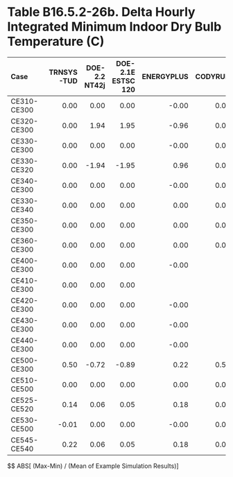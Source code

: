 # Table B16.5.2-26b. Delta Hourly Integrated Minimum Indoor Dry Bulb Temperature (C)
| Case        | TRNSYS-TUD | DOE-2.2 NT42j | DOE-2.1E ESTSC 120 | ENERGYPLUS | CODYRUN | HOT3000 |     |   Min |   Max |  Mean | Dev % $$ |     | TEST 0.0.0 | 
|:----------- | ----------:| -------------:| ------------------:| ----------:| -------:| -------:| ---:| -----:| -----:| -----:| --------:| ---:| ----------:| 
| CE310-CE300 |       0.00 |          0.00 |               0.00 |      -0.00 |    0.00 |    0.00 |     | -0.00 |  0.00 | -0.00 |    600.0 |     |       0.00 | 
| CE320-CE300 |       0.00 |          1.94 |               1.95 |      -0.96 |    0.00 |    0.00 |     | -0.96 |  1.95 |  0.49 |    597.5 |     |       1.95 | 
| CE330-CE300 |       0.00 |          0.00 |               0.00 |      -0.00 |    0.00 |    0.00 |     | -0.00 |  0.00 | -0.00 |    600.0 |     |       0.00 | 
| CE330-CE320 |       0.00 |         -1.94 |              -1.95 |       0.96 |    0.00 |    0.00 |     | -1.95 |  0.96 | -0.49 |    596.8 |     |      -1.95 | 
| CE340-CE300 |       0.00 |          0.00 |               0.00 |      -0.00 |    0.00 |    0.00 |     | -0.00 |  0.00 | -0.00 |    600.0 |     |       0.00 | 
| CE330-CE340 |       0.00 |          0.00 |               0.00 |       0.00 |    0.00 |    0.00 |     |  0.00 |  0.00 |  0.00 |        - |     |       0.00 | 
| CE350-CE300 |       0.00 |          0.00 |               0.00 |       0.00 |    0.00 |    0.00 |     |  0.00 |  0.00 |  0.00 |        - |     |       0.00 | 
| CE360-CE300 |       0.00 |          0.00 |               0.00 |       0.00 |    0.00 |    0.00 |     |  0.00 |  0.00 |  0.00 |    600.0 |     |       0.00 | 
| CE400-CE300 |       0.00 |          0.00 |               0.00 |      -0.00 |         |    0.00 |     | -0.00 |  0.00 | -0.00 |    500.0 |     |       0.00 | 
| CE410-CE300 |       0.00 |          0.00 |               0.00 |            |         |    0.00 |     |  0.00 |  0.00 |  0.00 |        - |     |       0.00 | 
| CE420-CE300 |       0.00 |          0.00 |               0.00 |      -0.00 |         |    0.00 |     | -0.00 |  0.00 | -0.00 |    500.0 |     |       0.00 | 
| CE430-CE300 |       0.00 |          0.00 |               0.00 |      -0.00 |         |    0.00 |     | -0.00 |  0.00 | -0.00 |    500.0 |     |       0.00 | 
| CE440-CE300 |       0.00 |          0.00 |               0.00 |      -0.00 |         |    0.01 |     | -0.00 |  0.01 |  0.00 |    500.0 |     |       0.00 | 
| CE500-CE300 |       0.50 |         -0.72 |              -0.89 |       0.22 |    0.54 |   17.05 |     | -0.89 | 17.05 |  2.78 |    644.6 |     |      -0.89 | 
| CE510-CE500 |       0.00 |          0.00 |               0.00 |       0.00 |    0.00 |    0.00 |     |  0.00 |  0.00 |  0.00 |    600.0 |     |       0.00 | 
| CE525-CE520 |       0.14 |          0.06 |               0.05 |       0.18 |    0.03 |   19.44 |     |  0.03 | 19.44 |  3.32 |    585.3 |     |       0.05 | 
| CE530-CE500 |      -0.01 |          0.00 |               0.00 |      -0.00 |    0.00 |    0.00 |     | -0.01 |  0.00 | -0.00 |    533.6 |     |       0.00 | 
| CE545-CE540 |       0.22 |          0.06 |               0.05 |       0.18 |    0.03 |   18.06 |     |  0.03 | 18.06 |  3.10 |    581.6 |     |       0.05 | 

$$ ABS[ (Max-Min) / (Mean of Example Simulation Results)]


